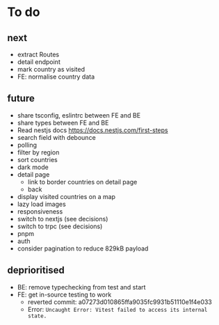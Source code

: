 # To do

## next

- extract Routes
- detail endpoint
- mark country as visited
- FE: normalise country data

## future

- share tsconfig, eslintrc between FE and BE
- share types between FE and BE
- Read nestjs docs https://docs.nestjs.com/first-steps
- search field with debounce
- polling
- filter by region
- sort countries
- dark mode
- detail page
  - link to border countries on detail page
  - back
- display visited countries on a map
- lazy load images
- responsiveness
- switch to nextjs (see decisions)
- switch to trpc (see decisions)
- pnpm
- auth
- consider pagination to reduce 829kB payload

## deprioritised

- BE: remove typechecking from test and start
- FE: get in-source testing to work
  - reverted commit: a07273d010865ffa9035fc9931b51110e1f4e033
  - Error: `Uncaught Error: Vitest failed to access its internal state.`
